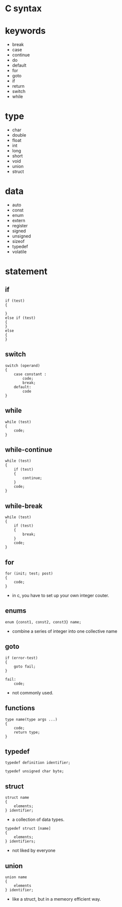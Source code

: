# C syntax

# keywords
* break
* case
* continue
* do
* default
* for
* goto
* if
* return 
* switch
* while

# type
* char
* double 
* float
* int 
* long
* short
* void
* union
* struct

# data
* auto
* const
* enum
* extern
* register
* signed
* unsigned
* sizeof
* typedef
* volatile

# statement
## if 

```=
if (test)
{

}
else if (test)
{
}
else
{
}

```

## switch

```=
switch (operand)
{
	case constant : 
		code;
		break;
	default:
		code
}
```

## while

```=
while (test)
{
	code;
}
```

## while-continue

```=
while (test)
{
	if (test)
	{
		continue;
	}
	code;
}
```

## while-break

```=
while (test)
{
	if (test)
	{
		break;
	}
	code;
}
```
## for 

```=
for (init; test; post)
{
	code;
}
```
* in c, you have to set up your own integer couter.

## enums

```=
enum {const1, const2, const3} name;
```
* combine a series of integer into one collective name

## goto

```=
if (error-test)
{
	goto fail;
}

fail:
	code;
```
* not commonly used.

## functions

```=
type name(type args ...)
{
	code;
	return type;
}
```
## typedef

```=
typedef definition identifier;
```

```=
typedef unsigned char byte;
```

## struct

```=
struct name 
{
	elements;
} identifier;
```
* a collection of data types.

```=
typedef struct [name]
{
	elements;
} identifiers;
```
* not liked by everyone

## union

```=
union name
{
	elements
} identifier;
```
* like a struct, but in a memeory efficient way.

